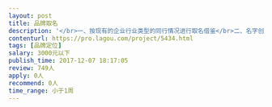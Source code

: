 ```yaml
---                
layout: post       
title: 品牌取名           
description: '</br>一、按现有的企业行业类型的同行情况进行取名借鉴</br>二、名字创新简单，易记</br>三、方便商标可以提交注册申请</br>'     
contenturl: https://pro.lagou.com/project/5434.html      
tags: [品牌定位]            
salary: 3000元以下          
publish_time: 2017-12-07 18:17:05         
review: 749人                   
apply: 0人                   
recommend: 0人                   
time_range: 小于1周              
---                 
```


